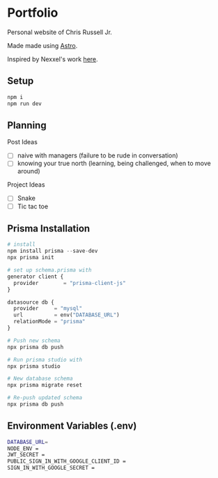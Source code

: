 # Portfolio

Personal website of Chris Russell Jr.

Made made using [Astro](https://astro.build).

Inspired by Nexxel's work [here](https://github.com/nexxeln/nexxel.dev).

## Setup

```sh
npm i
npm run dev
```

## Planning

Post Ideas

- [ ] naive with managers (failure to be rude in conversation)
- [ ] knowing your true north (learning, being challenged, when to move around)

Project Ideas

- [ ] Snake
- [ ] Tic tac toe

## Prisma Installation

```py
# install
npm install prisma --save-dev
npx prisma init

# set up schema.prisma with
generator client {
  provider        = "prisma-client-js"
}

datasource db {
  provider     = "mysql"
  url          = env("DATABASE_URL")
  relationMode = "prisma"
}

# Push new schema
npx prisma db push

# Run prisma studio with
npx prisma studio

# New database schema
npx prisma migrate reset

# Re-push updated schema
npx prisma db push
```

## Environment Variables (.env)

```sh
DATABASE_URL=
NODE_ENV =
JWT_SECRET =
PUBLIC_SIGN_IN_WITH_GOOGLE_CLIENT_ID =
SIGN_IN_WITH_GOOGLE_SECRET =
```
